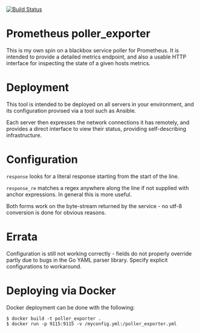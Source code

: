 [![Build Status](https://travis-ci.org/wrouesnel/poller_exporter.svg)](https://travis-ci.org/wrouesnel/poller_exporter)
# Prometheus poller_exporter
This is my own spin on a blackbox service poller for Prometheus. It is intended
to provide a detailed metrics endpoint, and also a usable HTTP interface for
inspecting the state of a given hosts metrics.

# Deployment
This tool is intended to be deployed on all servers in your environment, and its
configuration provised via a tool such as Ansible.

Each server then expresses the network connections it has remotely, and provides
a direct interface to view their status, providing self-describing infrastructure.

# Configuration
`response` looks for a literal response starting from the start of the line.

`response_re` matches a regex anywhere along the line if not supplied with
anchor expressions. In general this is more useful.

Both forms work on the byte-stream returned by the service - no utf-8 conversion
is done for obvious reasons.

# Errata
Configuration is still not working correctly - fields do not properly override
partly due to bugs in the Go YAML parser library. Specify explicit configurations
to workaround.

# Deploying via Docker
Docker deployment can be done with the following:
```
$ docker build -t poller_exporter .
$ docker run -p 9115:9115 -v /myconfig.yml:/poller_exporter.yml
```
